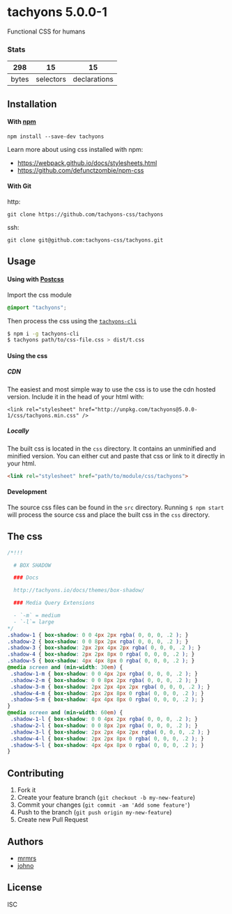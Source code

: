 # tachyons 5.0.0-1

Functional CSS for humans

### Stats

298 | 15 | 15
---|---|---
bytes | selectors | declarations

## Installation

#### With [npm](https://npmjs.com)

```
npm install --save-dev tachyons
```

Learn more about using css installed with npm:
* https://webpack.github.io/docs/stylesheets.html
* https://github.com/defunctzombie/npm-css

#### With Git

http:
```
git clone https://github.com/tachyons-css/tachyons
```

ssh:
```
git clone git@github.com:tachyons-css/tachyons.git
```

## Usage

#### Using with [Postcss](https://github.com/postcss/postcss)

Import the css module

```css
@import "tachyons";
```

Then process the css using the [`tachyons-cli`](https://github.com/tachyons-css/tachyons-cli)

```sh
$ npm i -g tachyons-cli
$ tachyons path/to/css-file.css > dist/t.css
```

#### Using the css

##### CDN
The easiest and most simple way to use the css is to use the cdn hosted version. Include it in the head of your html with:

```
<link rel="stylesheet" href="http://unpkg.com/tachyons@5.0.0-1/css/tachyons.min.css" />
```

##### Locally
The built css is located in the `css` directory. It contains an unminified and minified version.
You can either cut and paste that css or link to it directly in your html.

```html
<link rel="stylesheet" href="path/to/module/css/tachyons">
```

#### Development

The source css files can be found in the `src` directory.
Running `$ npm start` will process the source css and place the built css in the `css` directory.

## The css

```css
/*!!!

  # BOX SHADOW

  ### Docs

  http://tachyons.io/docs/themes/box-shadow/

  ### Media Query Extensions

  - `-m` = medium
  - `-l`= large
*/
.shadow-1 { box-shadow: 0 0 4px 2px rgba( 0, 0, 0, .2 ); }
.shadow-2 { box-shadow: 0 0 8px 2px rgba( 0, 0, 0, .2 ); }
.shadow-3 { box-shadow: 2px 2px 4px 2px rgba( 0, 0, 0, .2 ); }
.shadow-4 { box-shadow: 2px 2px 8px 0 rgba( 0, 0, 0, .2 ); }
.shadow-5 { box-shadow: 4px 4px 8px 0 rgba( 0, 0, 0, .2 ); }
@media screen and (min-width: 30em) {
 .shadow-1-m { box-shadow: 0 0 4px 2px rgba( 0, 0, 0, .2 ); }
 .shadow-2-m { box-shadow: 0 0 8px 2px rgba( 0, 0, 0, .2 ); }
 .shadow-3-m { box-shadow: 2px 2px 4px 2px rgba( 0, 0, 0, .2 ); }
 .shadow-4-m { box-shadow: 2px 2px 8px 0 rgba( 0, 0, 0, .2 ); }
 .shadow-5-m { box-shadow: 4px 4px 8px 0 rgba( 0, 0, 0, .2 ); }
}
@media screen and (min-width: 60em) {
 .shadow-1-l { box-shadow: 0 0 4px 2px rgba( 0, 0, 0, .2 ); }
 .shadow-2-l { box-shadow: 0 0 8px 2px rgba( 0, 0, 0, .2 ); }
 .shadow-3-l { box-shadow: 2px 2px 4px 2px rgba( 0, 0, 0, .2 ); }
 .shadow-4-l { box-shadow: 2px 2px 8px 0 rgba( 0, 0, 0, .2 ); }
 .shadow-5-l { box-shadow: 4px 4px 8px 0 rgba( 0, 0, 0, .2 ); }
}
```

## Contributing

1. Fork it
2. Create your feature branch (`git checkout -b my-new-feature`)
3. Commit your changes (`git commit -am 'Add some feature'`)
4. Push to the branch (`git push origin my-new-feature`)
5. Create new Pull Request

## Authors

* [mrmrs](http://mrmrs.io)
* [johno](http://johnotander.com)

## License

ISC

